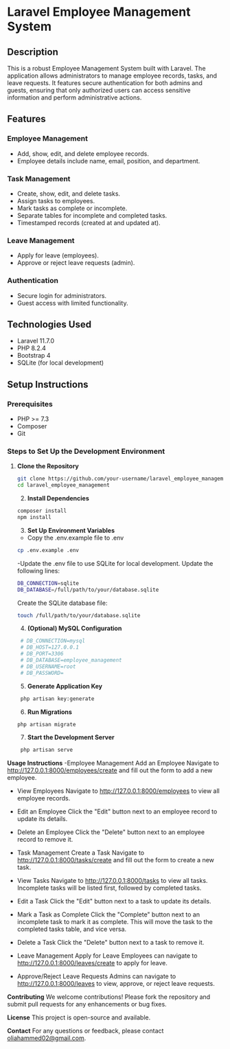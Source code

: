# Laravel Employee Management System

## Description
This is a robust Employee Management System built with Laravel. The application allows administrators to manage employee records, tasks, and leave requests. It features secure authentication for both admins and guests, ensuring that only authorized users can access sensitive information and perform administrative actions.

## Features
### Employee Management
- Add, show, edit, and delete employee records.
- Employee details include name, email, position, and department.

### Task Management
- Create, show, edit, and delete tasks.
- Assign tasks to employees.
- Mark tasks as complete or incomplete.
- Separate tables for incomplete and completed tasks.
- Timestamped records (created at and updated at).

### Leave Management
- Apply for leave (employees).
- Approve or reject leave requests (admin).

### Authentication
- Secure login for administrators.
- Guest access with limited functionality.

## Technologies Used
- Laravel 11.7.0
- PHP 8.2.4
- Bootstrap 4
- SQLite (for local development)

## Setup Instructions
### Prerequisites
- PHP >= 7.3
- Composer
- Git

### Steps to Set Up the Development Environment
1. **Clone the Repository**
   ```bash
   git clone https://github.com/your-username/laravel_employee_management.git
   cd laravel_employee_management
   
   ```
   2. **Install Dependencies**
   ```bash
   composer install
   npm install

   ```
   3. **Set Up Environment Variables**
   - Copy the .env.example file to .env
   ```bash
   cp .env.example .env
   ```
   -Update the .env file to use SQLite for local development. Update the following lines:
   ```bash
   DB_CONNECTION=sqlite
   DB_DATABASE=/full/path/to/your/database.sqlite
   ```
   Create the SQLite database file:
    ```bash
   touch /full/path/to/your/database.sqlite
   ```
   4. **(Optional) MySQL Configuration**
   ```bash
    # DB_CONNECTION=mysql
    # DB_HOST=127.0.0.1
    # DB_PORT=3306
    # DB_DATABASE=employee_management
    # DB_USERNAME=root
    # DB_PASSWORD=
   ```
    5. **Generate Application Key**
   ```bash
    php artisan key:generate
   ```
    6. **Run Migrations**
   ```bash
   php artisan migrate
   ```
    7. **Start the Development Server**
   ```bash
    php artisan serve
   ```


**Usage Instructions**
-Employee Management
Add an Employee
Navigate to http://127.0.0.1:8000/employees/create and fill out the form to add a new employee.

- View Employees
Navigate to http://127.0.0.1:8000/employees to view all employee records.

- Edit an Employee
Click the "Edit" button next to an employee record to update its details.

- Delete an Employee
Click the "Delete" button next to an employee record to remove it.

- Task Management
Create a Task
Navigate to http://127.0.0.1:8000/tasks/create and fill out the form to create a new task.

- View Tasks
Navigate to http://127.0.0.1:8000/tasks to view all tasks. Incomplete tasks will be listed first, followed by completed tasks.

- Edit a Task
Click the "Edit" button next to a task to update its details.

- Mark a Task as Complete
Click the "Complete" button next to an incomplete task to mark it as complete. This will move the task to the completed tasks table, and vice versa.

- Delete a Task
Click the "Delete" button next to a task to remove it.

- Leave Management
Apply for Leave
Employees can navigate to http://127.0.0.1:8000/leaves/create to apply for leave.

- Approve/Reject Leave Requests
Admins can navigate to http://127.0.0.1:8000/leaves to view, approve, or reject leave requests.

**Contributing**
We welcome contributions! Please fork the repository and submit pull requests for any enhancements or bug fixes.

**License**
This project is open-source and available.

**Contact**
For any questions or feedback, please contact oliahammed02@gmail.com.
   
